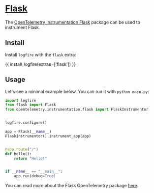 # [Flask][flask]

The [OpenTelemetry Instrumentation Flask][opentelemetry-flask] package can be used to instrument Flask.

## Install

Install `logfire` with the `flask` extra:

{{ install_logfire(extras=['flask']) }}

## Usage

Let's see a minimal example below. You can run it with `python main.py`:

```py title="main.py"
import logfire
from flask import Flask
from opentelemetry.instrumentation.flask import FlaskInstrumentor


logfire.configure()

app = Flask(__name__)
FlaskInstrumentor().instrument_app(app)


@app.route("/")
def hello():
    return "Hello!"


if __name__ == "__main__":
    app.run(debug=True)
```

You can read more about the Flask OpenTelemetry package [here][opentelemetry-flask].

[flask]: https://flask.palletsprojects.com/en/2.0.x/
[opentelemetry-flask]: https://opentelemetry-python-contrib.readthedocs.io/en/latest/instrumentation/flask/flask.html
